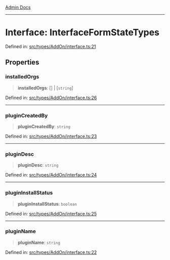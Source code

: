 [Admin Docs](/)

***

# Interface: InterfaceFormStateTypes

Defined in: [src/types/AddOn/interface.ts:21](https://github.com/PalisadoesFoundation/talawa-admin/blob/main/src/types/AddOn/interface.ts#L21)

## Properties

### installedOrgs

> **installedOrgs**: \[\] \| \[`string`\]

Defined in: [src/types/AddOn/interface.ts:26](https://github.com/PalisadoesFoundation/talawa-admin/blob/main/src/types/AddOn/interface.ts#L26)

***

### pluginCreatedBy

> **pluginCreatedBy**: `string`

Defined in: [src/types/AddOn/interface.ts:23](https://github.com/PalisadoesFoundation/talawa-admin/blob/main/src/types/AddOn/interface.ts#L23)

***

### pluginDesc

> **pluginDesc**: `string`

Defined in: [src/types/AddOn/interface.ts:24](https://github.com/PalisadoesFoundation/talawa-admin/blob/main/src/types/AddOn/interface.ts#L24)

***

### pluginInstallStatus

> **pluginInstallStatus**: `boolean`

Defined in: [src/types/AddOn/interface.ts:25](https://github.com/PalisadoesFoundation/talawa-admin/blob/main/src/types/AddOn/interface.ts#L25)

***

### pluginName

> **pluginName**: `string`

Defined in: [src/types/AddOn/interface.ts:22](https://github.com/PalisadoesFoundation/talawa-admin/blob/main/src/types/AddOn/interface.ts#L22)
